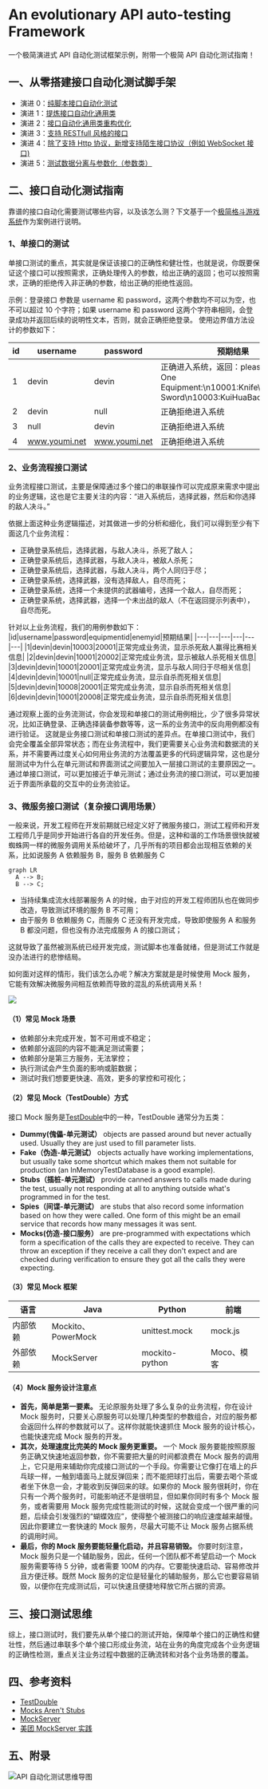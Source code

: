 # An evolutionary API auto-testing Framework

一个极简演进式 API 自动化测试框架示例，附带一个极简 API 自动化测试指南！

## 一、从零搭建接口自动化测试脚手架

- 演进 0：[纯脚本接口自动化测试](./meter/weapon0.py)
- 演进 1：[提炼接口自动化通用类](./meter/weapon1.py)
- 演进 2：[接口自动化通用类重构优化](./meter/weapon2.py)
- 演进 3：[支持 RESTfull 风格的接口](./meter/weapon3.py)
- 演进 4：[除了支持 Http 协议，新增支持陌生接口协议（例如 WebSocket 接口)](./meter/weapon4.py)
- 演进 5：[测试数据分离与参数化（参数类）](./meter/weapon5.py)

## 二、接口自动化测试指南

靠谱的接口自动化需要测试哪些内容，以及该怎么测？下文基于一个[极简格斗游戏系统](./API.md)作为案例进行说明。

### 1、单接口的测试

单接口测试的重点，其实就是保证该接口的正确性和健壮性，也就是说，你既要保证这个接口可以按照需求，正确处理传入的参数，给出正确的返回；也可以按照需求，正确的拒绝传入非正确的参数，给出正确的拒绝性返回。

示例：登录接口
参数是 username 和 password，这两个参数均不可以为空，也不可以超过 10 个字符；如果 username 和 password 这两个字符串相同，会登录成功并返回后续的说明性文本，否则，就会正确拒绝登录。
使用边界值方法设计的参数如下：

| id  | username      | password      | 预期结果                                                                                            |
| --- | ------------- | ------------- | --------------------------------------------------------------------------------------------------- |
| 1   | devin         | devin         | 正确进入系统，返回：please select One Equipment:\n10001:Knife\n10002:Big Sword\n10003:KuiHuaBaoDian |
| 2   | devin         | null          | 正确拒绝进入系统                                                                                    |
| 3   | null          | devin         | 正确拒绝进入系统                                                                                    |
| 4   | www.youmi.net | www.youmi.net | 正确拒绝进入系统                                                                                    |

### 2、业务流程接口测试

业务流程接口测试，主要是保障通过多个接口的串联操作可以完成原来需求中提出的业务逻辑，这也是它主要关注的内容：“进入系统后，选择武器，然后和你选择的敌人决斗。”

依据上面这种业务逻辑描述，对其做进一步的分析和细化，我们可以得到至少有下面这几个业务流程：

- 正确登录系统后，选择武器，与敌人决斗，杀死了敌人；
- 正确登录系统后，选择武器，与敌人决斗，被敌人杀死；
- 正确登录系统后，选择武器，与敌人决斗，两个人同归于尽；
- 正确登录系统，选择武器，没有选择敌人，自尽而死；
- 正确登录系统，选择一个未提供的武器编号，选择一个敌人，自尽而死；
- 正确登录系统，选择武器，选择一个未出战的敌人（不在返回提示列表中），自尽而死。

针对以上业务流程，我们的用例参数如下：
|id|username|password|equipmentid|enemyid|预期结果|
|---|---|---|---|---|---|
|1|devin|devin|10003|20001|正常完成业务流，显示杀死敌人赢得比赛相关信息|
|2|devin|devin|10001|20002|正常完成业务流，显示被敌人杀死相关信息|
|3|devin|devin|10001|20001|正常完成业务流，显示与敌人同归于尽相关信息|
|4|devin|devin|10001|null|正常完成业务流，显示自杀而死相关信息|
|5|devin|devin|10008|20001|正常完成业务流，显示自杀而死相关信息|
|6|devin|devin|10001|20008|正常完成业务流，显示自杀而死相关信息|

通过观察上面的业务流测试，你会发现和单接口的测试用例相比，少了很多异常状况，比如正确登录、正确选择装备参数等等，这一系的业务流中的反向用例都没有进行验证。
这就是业务接口测试和单接口测试的差异点。在单接口测试中，我们会完全覆盖全部异常状态；而在业务流程中，我们更需要关心业务流和数据流的关系，并不需要再过度关心如何用业务流的方法覆盖更多的代码逻辑异常，这也是分层测试中为什么在单元测试和界面测试之间要加入一层接口测试的主要原因之一。通过单接口测试，可以更加接近于单元测试；通过业务流的接口测试，可以更加接近于界面所承载的交互中的业务流验证。

### 3、微服务接口测试（复杂接口调用场景）

一般来说，开发工程师在开发前期就已经定义好了微服务接口，测试工程师和开发工程师几乎是同步开始进行各自的开发任务。但是，这种和谐的工作场景很快就被蜘蛛网一样的微服务调用关系给破坏了，几乎所有的项目都会出现相互依赖的关系，比如说服务 A 依赖服务 B，服务 B 依赖服务 C

```mermaid
graph LR
  A --> B;
  B --> C;
```

- 当持续集成流水线部署服务 A 的时候，由于对应的开发工程师团队也在做同步改造，导致测试环境的服务 B 不可用；
- 由于服务 B 依赖服务 C，而服务 C 还没有开发完成，导致即使服务 A 和服务 B 都没问题，但也没有办法完成服务 A 的接口测试；

这就导致了虽然被测系统已经开发完成，测试脚本也准备就绪，但是测试工作就是没办法进行的悲惨结局。

如何面对这样的情形，我们该怎么办呢？解决方案就是是时候使用 Mock 服务，它能有效解决微服务间相互依赖而导致的混乱的系统调用关系！

![](./pic/mock.png)

#### （1）常见 Mock 场景

- 依赖部分未完成开发，暂不可用或不稳定；
- 依赖部分返回的内容不能满足测试需要；
- 依赖部分是第三方服务，无法掌控；
- 执行测试会产生负面的影响或脏数据；
- 测试时我们想要更快速、高效，更多的掌控和可视化；

#### （2）常见 Mock（TestDouble）方式

接口 Mock 服务是[TestDouble](http://xunitpatterns.com/Test%20Double.html)中的一种，TestDouble 通常分为五类：

- **Dummy(傀儡-单元测试）** objects are passed around but never actually used. Usually they are just used to fill parameter lists.
- **Fake（伪造-单元测试）** objects actually have working implementations, but usually take some shortcut which makes them not suitable for production (an InMemoryTestDatabase is a good example).
- **Stubs（插桩-单元测试）** provide canned answers to calls made during the test, usually not responding at all to anything outside what's programmed in for the test.
- **Spies（间谍-单元测试）** are stubs that also record some information based on how they were called. One form of this might be an email service that records how many messages it was sent.
- **Mocks(仿造-接口服务）** are pre-programmed with expectations which form a specification of the calls they are expected to receive. They can throw an exception if they receive a call they don't expect and are checked during verification to ensure they got all the calls they were expecting.

#### （3）常见 Mock 框架

| 语言     | Java               | Python         | 前端       |
| -------- | ------------------ | -------------- | ---------- |
| 内部依赖 | Mockito、PowerMock | unittest.mock  | mock.js    |
| 外部依赖 | MockServer         | mockito-python | Moco、模客 |

#### （4）Mock 服务设计注意点

- **首先，简单是第一要素。** 无论原服务处理了多么复杂的业务流程，你在设计 Mock 服务时，只要关心原服务可以处理几种类型的参数组合，对应的服务都会返回什么样的参数就可以了。这样你就能快速抓住 Mock 服务的设计核心，也能快速完成 Mock 服务的开发。
- **其次，处理速度比完美的 Mock 服务更重要。** 一个 Mock 服务要能按照原服务正确又快速地返回参数，你不需要把大量的时间都浪费在 Mock 服务的调用上，它只是用来辅助你完成接口测试的一个手段。你需要让它像打在墙上的乒乓球一样，一触到墙面马上就反弹回来；而不能把球打出后，需要去喝个茶或者坐下休息一会，才能收到反弹回来的球。如果你的 Mock 服务很耗时，你在只有一个两个服务时，可能影响还不是很明显，但如果你同时有多个 Mock 服务，或者需要用 Mock 服务完成性能测试的时候，这就会变成一个很严重的问题，后续会引发强烈的“蝴蝶效应”，使得整个被测接口的响应速度越来越慢。因此你要建立一套快速的 Mock 服务，尽最大可能不让 Mock 服务占据系统的调用时间。
- **最后，你的 Mock 服务要能轻量化启动，并且容易销毁。** 你要时刻注意，Mock 服务只是一个辅助服务，因此，任何一个团队都不希望启动一个 Mock 服务需要等待 5 分钟，或者需要 100M 的内存。它要能快速启动、容易修改并且方便迁移。既然 Mock 服务的定位是轻量化的辅助服务，那么它也要容易销毁，以便你在完成测试后，可以快速且便捷地释放它所占据的资源。

## 三、接口测试思维

综上，接口测试时，我们要先从单个接口的测试开始，保障单个接口的正确性和健壮性，然后通过串联多个单个接口形成业务流，站在业务的角度完成各个业务逻辑的正确性检测，重点关注业务过程中数据的正确流转和对各个业务场景的覆盖。

## 四、参考资料

- [TestDouble](https://martinfowler.com/bliki/TestDouble.html)
- [Mocks Aren't Stubs](https://martinfowler.com/articles/mocksArentStubs.html)
- [MockServer](https://mock-server.com/)
- [美团 MockServer 实践](https://tech.meituan.com/2015/10/19/mock-server-in-action.html)

## 五、附录

![API 自动化测试思维导图](./pic/api.png)
